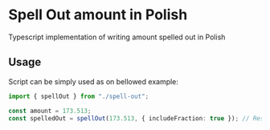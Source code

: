 # Spell Out amount in Polish

Typescript implementation of writing amount spelled out in Polish

## Usage

Script can be simply used as on bellowed example:

```typescript
import { spellOut } from "./spell-out";

const amount = 173.513;
const spelledOut = spellOut(173.513, { includeFraction: true }); // Result: "sto siedemdziesiąt trzy 51/100"
```
